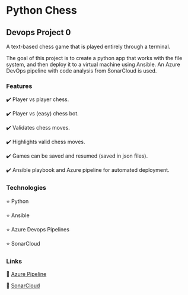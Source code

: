 # Python Chess
## Devops Project 0

A text-based chess game that is played entirely through a terminal.

The goal of this project is to create a python app that works with the file system, and then deploy it to a virtual machine using Ansible.
An Azure DevOps pipeline with code analysis from SonarCloud is used.

### Features
:heavy_check_mark: Player vs player chess.

:heavy_check_mark: Player vs (easy) chess bot.

:heavy_check_mark: Validates chess moves.

:heavy_check_mark: Highlights valid chess moves.

:heavy_check_mark: Games can be saved and resumed (saved in json files).

:heavy_check_mark: Ansible playbook and Azure pipeline for automated deployment.

### Technologies
:star: Python

:star: Ansible

:star: Azure Devops Pipelines

:star: SonarCloud

### Links
:paperclip: [Azure Pipeline](https://dev.azure.com/revature-training-uta/danielb-project0)

:paperclip: [SonarCloud](https://sonarcloud.io/dashboard?id=2105-may24-devops_danielb-project0)

